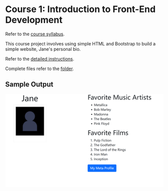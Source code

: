 # Course 1: Introduction to Front-End Development

Refer to the [course syllabus](./syllabus1.md).

This course project involves using simple HTML and Bootstrap to build a simple website, Jane's personal bio.

Refer to the [detailed instructions](./instructions1.md).

Complete files refer to the [folder](./website/).

## Sample Output

![alt text](./preview/image.png)